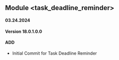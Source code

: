 ## Module <task_deadline_reminder>

#### 03.24.2024
#### Version 18.0.1.0.0
#### ADD
- Initial Commit for Task Deadline Reminder

